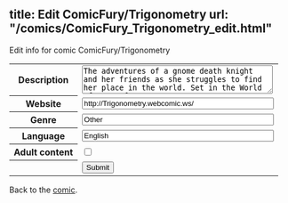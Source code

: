 title: Edit ComicFury/Trigonometry
url: "/comics/ComicFury_Trigonometry_edit.html"
---
Edit info for comic ComicFury/Trigonometry

<form name="comic" action="http://gaepostmail.appspot.com/comic/" method="post">
<table class="comicinfo">
<tr>
<th>Description</th><td><textarea name="description" cols="40" rows="3">The adventures of a gnome death knight and her friends as she struggles to find her place in the world. Set in the World of Warcraft.</textarea></td>
</tr>
<tr>
<th>Website</th><td><input type="text" name="url" value="http://Trigonometry.webcomic.ws/" size="40"/></td>
</tr>
<tr>
<th>Genre</th><td><input type="text" name="genre" value="Other" size="40"/></td>
</tr>
<tr>
<th>Language</th><td><input type="text" name="language" value="English" size="40"/></td>
</tr>
<tr>
<th>Adult content</th><td><input type="checkbox" name="adult" value="adult" /></td>
</tr>
<tr>
<th></th><td>
<input type="hidden" name="comic" value="ComicFury_Trigonometry" />
<input type="submit" name="submit" value="Submit" />
</td>
</tr>
</table>
</form>

Back to the [comic](ComicFury_Trigonometry.html).
